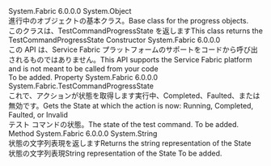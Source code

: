 <Type Name="TestCommandProgress" FullName="System.Fabric.TestCommandProgress">
  <TypeSignature Language="C#" Value="public abstract class TestCommandProgress" />
  <TypeSignature Language="ILAsm" Value=".class public auto ansi abstract beforefieldinit TestCommandProgress extends System.Object" />
  <TypeSignature Language="DocId" Value="T:System.Fabric.TestCommandProgress" />
  <TypeSignature Language="VB.NET" Value="Public MustInherit Class TestCommandProgress" />
  <TypeSignature Language="F#" Value="type TestCommandProgress = class" />
  <AssemblyInfo>
    <AssemblyName>System.Fabric</AssemblyName>
    <AssemblyVersion>6.0.0.0</AssemblyVersion>
  </AssemblyInfo>
  <Base>
    <BaseTypeName>System.Object</BaseTypeName>
  </Base>
  <Interfaces />
  <Docs>
    <summary>
            <span data-ttu-id="b05d6-101">進行中のオブジェクトの基本クラス。</span><span class="sxs-lookup"><span data-stu-id="b05d6-101">Base class for the progress objects.</span></span>
            </summary>
    <remarks>
            <span data-ttu-id="b05d6-102">このクラスは、TestCommandProgressState を返します</span><span class="sxs-lookup"><span data-stu-id="b05d6-102">This class returns the TestCommandProgressState</span></span>
            </remarks>
  </Docs>
  <Members>
    <Member MemberName=".ctor">
      <MemberSignature Language="C#" Value="protected internal TestCommandProgress ();" />
      <MemberSignature Language="ILAsm" Value=".method familyorassemblyhidebysig specialname rtspecialname instance void .ctor() cil managed" />
      <MemberSignature Language="DocId" Value="M:System.Fabric.TestCommandProgress.#ctor" />
      <MemberSignature Language="VB.NET" Value="Protected Friend Sub New ()" />
      <MemberType>Constructor</MemberType>
      <AssemblyInfo>
        <AssemblyName>System.Fabric</AssemblyName>
        <AssemblyVersion>6.0.0.0</AssemblyVersion>
      </AssemblyInfo>
      <Parameters />
      <Docs>
        <summary>
            <span data-ttu-id="b05d6-103">この API は、Service Fabric プラットフォームのサポートをコードから呼び出されるものではありません。</span><span class="sxs-lookup"><span data-stu-id="b05d6-103">This API supports the Service Fabric platform and is not meant to be called from your code</span></span>
            </summary>
        <remarks>To be added.</remarks>
      </Docs>
    </Member>
    <Member MemberName="State">
      <MemberSignature Language="C#" Value="public System.Fabric.TestCommandProgressState State { get; }" />
      <MemberSignature Language="ILAsm" Value=".property instance valuetype System.Fabric.TestCommandProgressState State" />
      <MemberSignature Language="DocId" Value="P:System.Fabric.TestCommandProgress.State" />
      <MemberSignature Language="VB.NET" Value="Public ReadOnly Property State As TestCommandProgressState" />
      <MemberSignature Language="F#" Value="member this.State : System.Fabric.TestCommandProgressState" Usage="System.Fabric.TestCommandProgress.State" />
      <MemberType>Property</MemberType>
      <AssemblyInfo>
        <AssemblyName>System.Fabric</AssemblyName>
        <AssemblyVersion>6.0.0.0</AssemblyVersion>
      </AssemblyInfo>
      <ReturnValue>
        <ReturnType>System.Fabric.TestCommandProgressState</ReturnType>
      </ReturnValue>
      <Docs>
        <summary>
            <span data-ttu-id="b05d6-104">これで、アクションが状態を取得します実行中、Completed、Faulted、または無効です。</span><span class="sxs-lookup"><span data-stu-id="b05d6-104">Gets the State at which the action is now: Running, Completed, Faulted, or Invalid</span></span>
            </summary>
        <value><span data-ttu-id="b05d6-105">テスト コマンドの状態。</span><span class="sxs-lookup"><span data-stu-id="b05d6-105">The state of the test command.</span></span></value>
        <remarks>To be added.</remarks>
      </Docs>
    </Member>
    <Member MemberName="ToString">
      <MemberSignature Language="C#" Value="public override string ToString ();" />
      <MemberSignature Language="ILAsm" Value=".method public hidebysig virtual instance string ToString() cil managed" />
      <MemberSignature Language="DocId" Value="M:System.Fabric.TestCommandProgress.ToString" />
      <MemberSignature Language="VB.NET" Value="Public Overrides Function ToString () As String" />
      <MemberSignature Language="F#" Value="override this.ToString : unit -&gt; string" Usage="testCommandProgress.ToString " />
      <MemberType>Method</MemberType>
      <AssemblyInfo>
        <AssemblyName>System.Fabric</AssemblyName>
        <AssemblyVersion>6.0.0.0</AssemblyVersion>
      </AssemblyInfo>
      <ReturnValue>
        <ReturnType>System.String</ReturnType>
      </ReturnValue>
      <Parameters />
      <Docs>
        <summary>
            <span data-ttu-id="b05d6-106">状態の文字列表現を返します</span><span class="sxs-lookup"><span data-stu-id="b05d6-106">Returns the string representation of the State</span></span>
            </summary>
        <returns><span data-ttu-id="b05d6-107">状態の文字列表現</span><span class="sxs-lookup"><span data-stu-id="b05d6-107">String representation of the State</span></span></returns>
        <remarks>To be added.</remarks>
      </Docs>
    </Member>
  </Members>
</Type>